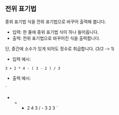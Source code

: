 ## 전위 표기법

중위 표기법 식을 전위 표기법으로 바꾸어 출력해 봅니다.

- 입력: 한 줄에 중위 표기법 식이 하나 들어옵니다.
- 출력: 전위 표기법으로 바꾸어진 식을 출력합니다.

단, 중간에 소수가 있게 되어도 정수로 취급합니다. (3/2 -> 1)

- 입력 예시:

`
3 + 2 * 4 - ( 3 - 2 ) / 3
`

- 출력 예시:

`
- + * 2 4 3 / - 3 2 3
      `

